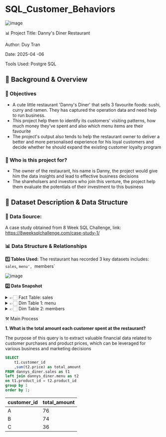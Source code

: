 # SQL_Customer_Behaviors
![image](https://github.com/user-attachments/assets/58362dbd-e3f7-45d3-af42-5f20e1467c34)

📊 Project Title: Danny's Diner Restaurant

Author: Duy Tran

Date: 2025-04 -06

Tools Used: Postgre SQL

## 📌 Background & Overview

### 📖 Objectives

   * A cute little restaurant 'Danny's Diner' that sells 3 favourite foods: sushi, curry and ramen. They has captured the operation data and need help to run business.
   * This project help them to identify its customers' visiting patterns, how much money they’ve spent and also which menu items are their favourite
   * The project's output also tends to help the restaurant owner to deliver a better and more personalised experience for his loyal customers and decide whether he should expand the existing customer loyalty program

### 👤 Who is this project for?

   * The owner of the restaurant, his name is Danny, the project would give him the data insights and lead to effective business decisions
   * The shareholsers and investors who join this venture, the project help them evaluate the potentials of their investment to this business

## 📂 Dataset Description & Data Structure

### 📌 Data Source:

A case study obtained from 8 Week SQL Challenge, link: https://8weeksqlchallenge.com/case-study-1/

### 📊 Data Structure & Relationships

**1️⃣ Tables Used:** The restaurant has recorded 3 key datasets includes: `sales`, `menu', `members`

![image](https://github.com/user-attachments/assets/e133b7ab-2334-4cfb-acbb-fa5f42d0677f)

**2️⃣ Data Snapshot**

<details>
<summary>👉🏻 Fact Table: sales</summary>
<br>

| customer_id | order_date | product_id |
|-------------|------------|------------|
| A           | 2021-01-01 | 1          |
| A           | 2021-01-01 | 2          |
| A           | 2021-01-07 | 2          |
| A           | 2021-01-10 | 3          |
| A           | 2021-01-11 | 3          |
</details>

<details>
<summary>👉🏻 Dim Table 1: menu</summary>
<br>

| customer_id | order_date | product_id |
|-------------|------------|------------|
| A           | 2021-01-01 | 1          |
| A           | 2021-01-01 | 2          |
| A           | 2021-01-07 | 2          |
| A           | 2021-01-10 | 3          |
| A           | 2021-01-11 | 3          |
</details>

<details>
<summary>👉🏻 Dim Table 2: members</summary>
<br>

| product_id | product_name | price |
|------------|--------------|-------|
| 1          | sushi        | 10    |
| 2          | curry        | 15    |
| 3          | ramen        | 12    |
</details>

⚒️ Main Process

**1. What is the total amount each customer spent at the restaurant?**

The purpose of this query is to extract valuable financial data related to customer purchases and product prices, which can be leveraged for various business and marketing decisions

```sql
SELECT
  	t1.customer_id
    ,sum(t2.price) as total_amount
FROM dannys_diner.sales as t1
left join dannys_diner.menu as t2
on t1.product_id = t2.product_id
group by 1
order by 1;
```

| customer_id | total_amount |
| ----------- | ------------ |
| A           | 76           |
| B           | 74           |
| C           | 36           |

